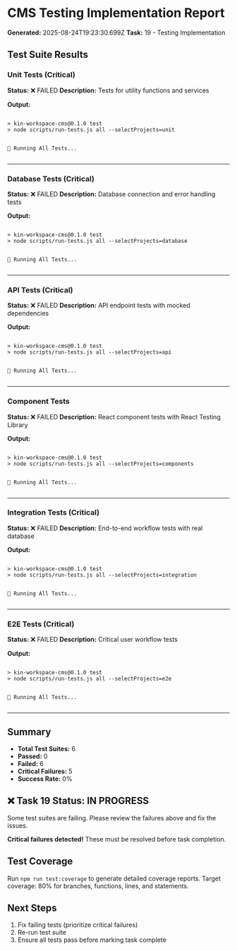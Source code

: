 # CMS Testing Implementation Report

**Generated:** 2025-08-24T19:23:30.699Z
**Task:** 19 - Testing Implementation

## Test Suite Results

### Unit Tests (Critical)
**Status:** ❌ FAILED
**Description:** Tests for utility functions and services

**Output:**
```

> kin-workspace-cms@0.1.0 test
> node scripts/run-tests.js all --selectProjects=unit


🧪 Running All Tests...


```

---

### Database Tests (Critical)
**Status:** ❌ FAILED
**Description:** Database connection and error handling tests

**Output:**
```

> kin-workspace-cms@0.1.0 test
> node scripts/run-tests.js all --selectProjects=database


🧪 Running All Tests...


```

---

### API Tests (Critical)
**Status:** ❌ FAILED
**Description:** API endpoint tests with mocked dependencies

**Output:**
```

> kin-workspace-cms@0.1.0 test
> node scripts/run-tests.js all --selectProjects=api


🧪 Running All Tests...


```

---

### Component Tests
**Status:** ❌ FAILED
**Description:** React component tests with React Testing Library

**Output:**
```

> kin-workspace-cms@0.1.0 test
> node scripts/run-tests.js all --selectProjects=components


🧪 Running All Tests...


```

---

### Integration Tests (Critical)
**Status:** ❌ FAILED
**Description:** End-to-end workflow tests with real database

**Output:**
```

> kin-workspace-cms@0.1.0 test
> node scripts/run-tests.js all --selectProjects=integration


🧪 Running All Tests...


```

---

### E2E Tests (Critical)
**Status:** ❌ FAILED
**Description:** Critical user workflow tests

**Output:**
```

> kin-workspace-cms@0.1.0 test
> node scripts/run-tests.js all --selectProjects=e2e


🧪 Running All Tests...


```

---

## Summary

- **Total Test Suites:** 6
- **Passed:** 0
- **Failed:** 6
- **Critical Failures:** 5
- **Success Rate:** 0%

## ❌ Task 19 Status: IN PROGRESS

Some test suites are failing. Please review the failures above and fix the issues.

**Critical failures detected!** These must be resolved before task completion.

## Test Coverage

Run `npm run test:coverage` to generate detailed coverage reports.
Target coverage: 80% for branches, functions, lines, and statements.

## Next Steps

1. Fix failing tests (prioritize critical failures)
2. Re-run test suite
3. Ensure all tests pass before marking task complete
